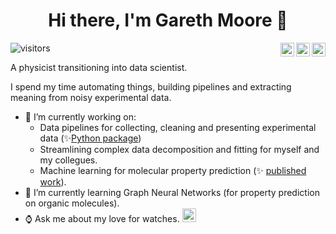 <div align='center'><h1> Hi there, I'm Gareth Moore 👋</h1></div>

![visitors](https://visitor-badge.glitch.me/badge?page_id=https://github.com/GarethJMoore)
<a href="https://www.linkedin.com/in/garethjohnmoore" target="_blank" rel="nofollow"><img align="right" alt="Gareth's Linkdein" width="22px" src="https://img.icons8.com/color/48/000000/linkedin-2--v2.png" /></a><a href="https://www.instagram.com/watch_moore" target="_blank" rel="nofollow"><img align="right" alt="Gareth's Insta" width="22px" src="https://img.icons8.com/color/48/000000/instagram-new--v2.png" /></a><a href="mailto:garethjohnmoore01@gmail.com" target="_blank" rel="nofollow"><img align="right" alt="Gareth's Linkdein" width="22px" src="https://img.icons8.com/color/38/gmail-new.png" /></a>

A physicist transitioning into data scientist.

I spend my time automating things, building pipelines and extracting meaning from noisy experimental data. 

- 🔭 I’m currently working on:
  - Data pipelines for collecting, cleaning and presenting experimental data (✨[Python package](https://garethjmoore.github.io/Femtomat_Package/))
  - Streamlining complex data decomposition and fitting for myself and my collegues. 
  - Machine learning for molecular property prediction (✨ [published work](https://onlinelibrary.wiley.com/doi/full/10.1002/adts.202100511)).
- 🌱 I’m currently learning Graph Neural Networks (for property prediction on organic molecules).
- ⌚ Ask me about my love for watches. <a href="https://www.instagram.com/watch_moore" target="_blank" rel="nofollow"><img align="" alt="Gareth's Insta" width="22px" src="https://img.icons8.com/color/48/000000/instagram-new--v2.png" /></a>

